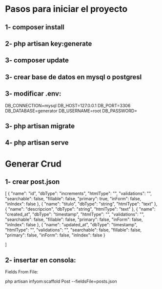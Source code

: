 <h1>Pasos para iniciar el proyecto</h1>


## 1- composer install
## 2- php artisan key:generate
## 3- composer update
## 3- crear base de datos en mysql o postgresl
## 3- modificar .env:

DB_CONNECTION=mysql
DB_HOST=127.0.0.1
DB_PORT=3306
DB_DATABASE=generator
DB_USERNAME=root
DB_PASSWORD=


## 3- php artisan migrate
## 4- php artisan serve


<h1>Generar Crud</h1>

## 1- crear post.json

[
    {
        "name": "id",
        "dbType": "increments",
        "htmlType": "",
        "validations": "",
        "searchable": false,
        "fillable": false,
        "primary": true,
        "inForm": false,
        "inIndex": false
    },
    {
        "name": "titulo",
        "dbType": "string",
        "htmlType": "text"
    },
    {
        "name": "descripcion",
        "dbType": "string",
        "htmlType": "text"
    },
    {
        "name": "created_at",
        "dbType": "timestamp",
        "htmlType": "",
        "validations": "",
        "searchable": false,
        "fillable": false,
        "primary": false,
        "inForm": false,
        "inIndex": false
    },
    {
        "name": "updated_at",
        "dbType": "timestamp",
        "htmlType": "",
        "validations": "",
        "searchable": false,
        "fillable": false,
        "primary": false,
        "inForm": false,
        "inIndex": false
    }


]


## 2- insertar en consola:
Fields From File:

php artisan infyom:scaffold Post --fieldsFile=posts.json

